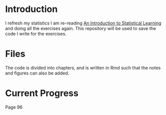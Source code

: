 # Introduction
I refresh my statistics I am re-reading [An Introduction to Statistical Learning](https://www.statlearning.com/) and doing all the exercises again. This repository will be used to save the code I write for the exercises.

# Files
The code is divided into chapters, and is written in Rmd such that the notes and figures can also be added.

# Current Progress
Page 96
